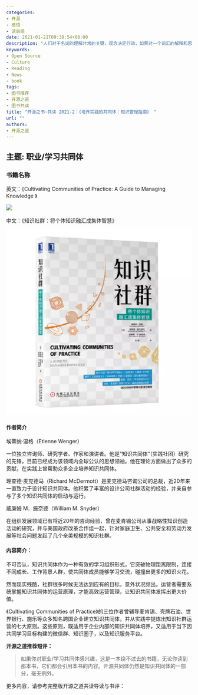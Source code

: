 ```yaml
---
categories:
- 开源
- 感悟
- 读后感
date: 2021-01-21T09:38:54+08:00
description: "人们对于名词的理解非常的关键，观念决定行动，如果对一个词汇的解释和思考没有成为想法和观念，那么对于行动上就是迟缓而无所谓的。开源共同体究竟和你所从事的工作有没有休戚相关的共生关系？这取决于你对这个世界的理解和解释，也就是对这个名词的思考。"
keywords:
- Open Source
- Culture
- Reading
- News
- book
tags:
- 图书推荐
- 开源之道
- 图书共读
title: "开源之书·共读 2021-2：《培养实践的共同体：知识管理指南》 "
url: ""
authors:
- 开源之道
---
```


## 主题: 职业/学习共同体

### 书籍名称

英文：《Cultivating Communities of Practice: A Guide to Managing Knowledge 》

![](https://m.media-amazon.com/images/I/51AJ4PNaxpL._SY346_.jpg)

中文：《知识社群：将个体知识融汇成集体智慧》

![](../../images/book-reading/cultivating-communities-of-practice.png)

#### 作者简介

埃蒂纳·温格（Etienne Wenger）

一位独立咨询师、研究学者、作家和演讲者。他是“知识共同体“（实践社团）研究的先锋，目前已经成为该领域内全球公认的思想领袖。他在理论方面做出了众多的贡献，在实践上曾帮助众多企业培养知识共同体。

理查德·麦克德马（Richard McDermott）是麦克德马咨询公司的总裁，近20年来一直致力于设计知识共同体。他积累了丰富的设计公司社群活动的经验，并亲自参与了多个知识共同体的启动与运行。

威廉姆 M．施奈德（William M. Snyder）

在组织发展领域已有将近20年的咨询经验，曾在麦肯锡公司从事战略性知识创造活动的研究，并与美国政府改革合作组一起，针对家庭卫生、公共安全和劳动力发展等社会问题发起了几个全美规模的知识社群。

#### 内容简介：

不可否认，知识共同体作为一种有效的学习组织形式，它突破物理距离限制，连接不同成长、工作背景人群，使共同体成员能够学习交流，碰撞出更多的知识火花。

然而现实残酷，社群很多时候无法达到应有的目标，意外状况频出。运营者需要系统掌握知识共同体的运营原理，才能高效运营管理，让知识共同体发挥出更大价值。

《Cultivating Communities of Practice》的三位作者曾辅导麦肯锡、壳牌石油、世界银行、施乐等众多知名跨国企业建立知识共同体，并从实践中提炼出知识社群运营的七大原则。这些原则，既适用于企业内部的知识共同体培养，又适用于当下因共同学习目标构建的微信群、知识圈子，以及知识服务平台。

**开源之道推荐短评：**

> 如果你对职业/学习共同体感兴趣，这是一本绕不过去的书籍，无论你读到那本书，它们都会引用本书的内容。开源共同体仍然是知识共同体的一部分，毫无例外。

更多内容，请参考完整版开源之道共读导读与书评：[]()